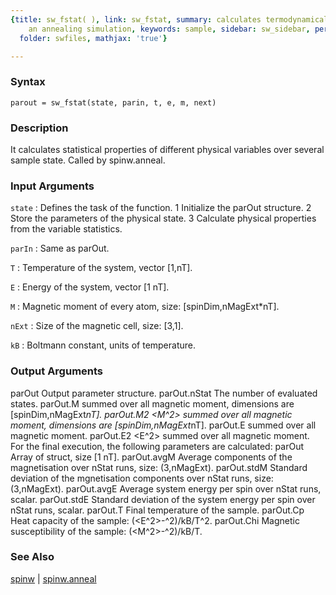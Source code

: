 ```yaml
---
{title: sw_fstat( ), link: sw_fstat, summary: calculates termodynamical averages during
    an annealing simulation, keywords: sample, sidebar: sw_sidebar, permalink: sw_fstat.html,
  folder: swfiles, mathjax: 'true'}

---
```


### Syntax

`parout = sw_fstat(state, parin, t, e, m, next)`

### Description

It calculates statistical properties of different physical variables over
several sample state. Called by spinw.anneal.
 

### Input Arguments

`state`
: Defines the task of the function.
  1   Initialize the parOut structure.
  2   Store the parameters of the physical state.
  3   Calculate physical properties from the variable
      statistics.

`parIn`
: Same as parOut.

`T`
: Temperature of the system, vector [1,nT].

`E`
: Energy of the system, vector [1 nT].

`M`
: Magnetic moment of every atom, size: [spinDim,nMagExt*nT].

`nExt`
: Size of the magnetic cell, size: [3,1].

`kB`
: Boltmann constant, units of temperature.

### Output Arguments

parOut        Output parameter structure.
parOut.nStat  The number of evaluated states.
parOut.M      <M> summed over all magnetic moment, dimensions are
              [spinDim,nMagExt*nT].
parOut.M2     <M^2> summed over all magnetic moment, dimensions are
              [spinDim,nMagExt*nT].
parOut.E      <E> summed over all magnetic moment.
parOut.E2     <E^2> summed over all magnetic moment.
For the final execution, the following parameters are calculated:
parOut        Array of struct, size [1 nT].
parOut.avgM   Average components of the magnetisation over nStat runs,
              size: (3,nMagExt).
parOut.stdM   Standard deviation of the mgnetisation components over
              nStat runs, size: (3,nMagExt).
parOut.avgE   Average system energy per spin over nStat runs, scalar.
parOut.stdE   Standard deviation of the system energy per spin over
              nStat runs, scalar.
parOut.T      Final temperature of the sample.
parOut.Cp     Heat capacity of the sample: (<E^2>-<E>^2)/kB/T^2.
parOut.Chi    Magnetic susceptibility of the sample: (<M^2>-<M>^2)/kB/T.

### See Also

[spinw](spinw.html) \| [spinw.anneal](spinw_anneal.html)

